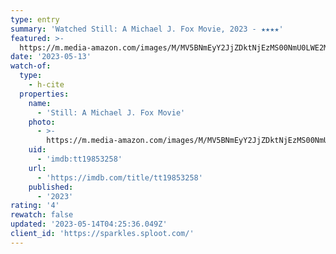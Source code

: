 ```yaml
---
type: entry
summary: 'Watched Still: A Michael J. Fox Movie, 2023 - ★★★★'
featured: >-
  https://m.media-amazon.com/images/M/MV5BNmEyY2JjZDktNjEzMS00NmU0LWE2MDUtN2NhODgxZjFmMTk1XkEyXkFqcGdeQXVyNjUxMjc1OTM@._V1_SX300.jpg
date: '2023-05-13'
watch-of:
  type:
    - h-cite
  properties:
    name:
      - 'Still: A Michael J. Fox Movie'
    photo:
      - >-
        https://m.media-amazon.com/images/M/MV5BNmEyY2JjZDktNjEzMS00NmU0LWE2MDUtN2NhODgxZjFmMTk1XkEyXkFqcGdeQXVyNjUxMjc1OTM@._V1_SX300.jpg
    uid:
      - 'imdb:tt19853258'
    url:
      - 'https://imdb.com/title/tt19853258'
    published:
      - '2023'
rating: '4'
rewatch: false
updated: '2023-05-14T04:25:36.049Z'
client_id: 'https://sparkles.sploot.com/'
---
```


